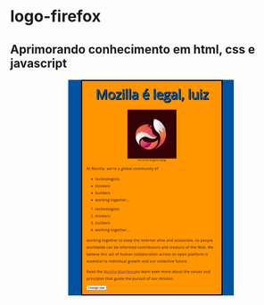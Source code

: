 # logo-firefox

 ## Aprimorando conhecimento em html, css e javascript

 <div align="center">

 [<img src = "images/logo-firefox.png">](https://luizacn.github.io/logo-firefox/)

 </div>


 
